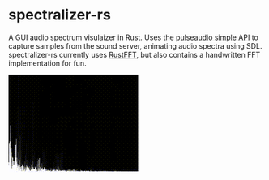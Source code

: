 # spectralizer-rs
A GUI audio spectrum visulaizer in Rust. Uses the [pulseaudio simple
API](https://cgit.freedesktop.org/pulseaudio/pulseaudio/tree/src/pulse/simple.h)
to capture samples from the sound server, animating audio spectra using SDL.
spectralizer-rs currently uses [RustFFT](https://github.com/awelkie/RustFFT),
but also contains a handwritten FFT implementation for fun.

![spectralizer-rs in action](spectralizer.gif)
